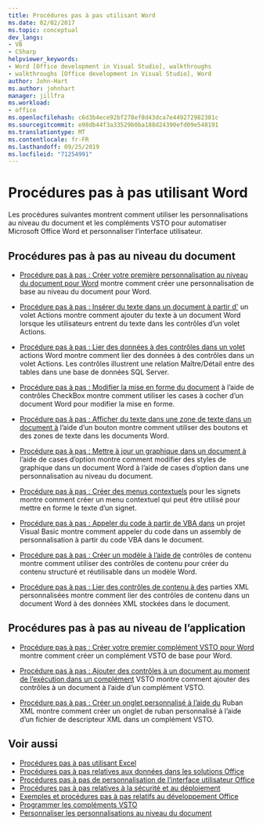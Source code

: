 ```yaml
---
title: Procédures pas à pas utilisant Word
ms.date: 02/02/2017
ms.topic: conceptual
dev_langs:
- VB
- CSharp
helpviewer_keywords:
- Word [Office development in Visual Studio], walkthroughs
- walkthroughs [Office development in Visual Studio], Word
author: John-Hart
ms.author: johnhart
manager: jillfra
ms.workload:
- office
ms.openlocfilehash: c6d3b4ece92bf278ef8d43dca7e449272982381c
ms.sourcegitcommit: e98db44f3a33529b0ba188d24390efd09e548191
ms.translationtype: MT
ms.contentlocale: fr-FR
ms.lasthandoff: 09/25/2019
ms.locfileid: "71254991"
---
```

# <a name="walkthroughs-using-word"></a>Procédures pas à pas utilisant Word
  Les procédures suivantes montrent comment utiliser les personnalisations au niveau du document et les compléments VSTO pour automatiser Microsoft Office Word et personnaliser l’interface utilisateur.

## <a name="document-level-walkthroughs"></a>Procédures pas à pas au niveau du document
- [Procédure pas à pas : Créer votre première personnalisation au niveau du document pour Word](../vsto/walkthrough-creating-your-first-document-level-customization-for-word.md) montre comment créer une personnalisation de base au niveau du document pour Word.

- [Procédure pas à pas : Insérer du texte dans un document à partir d'](../vsto/walkthrough-inserting-text-into-a-document-from-an-actions-pane.md) un volet Actions montre comment ajouter du texte à un document Word lorsque les utilisateurs entrent du texte dans les contrôles d’un volet Actions.

- [Procédure pas à pas : Lier des données à des contrôles dans un volet](../vsto/walkthrough-binding-data-to-controls-on-a-word-actions-pane.md) actions Word montre comment lier des données à des contrôles dans un volet Actions. Les contrôles illustrent une relation Maître/Détail entre des tables dans une base de données SQL Server.

- [Procédure pas à pas : Modifier la mise en forme du document](../vsto/walkthrough-changing-document-formatting-using-checkbox-controls.md) à l’aide de contrôles CheckBox montre comment utiliser les cases à cocher d’un document Word pour modifier la mise en forme.

- [Procédure pas à pas : Afficher du texte dans une zone de texte dans un document à](../vsto/walkthrough-displaying-text-in-a-text-box-in-a-document-using-a-button.md) l’aide d’un bouton montre comment utiliser des boutons et des zones de texte dans les documents Word.

- [Procédure pas à pas : Mettre à jour un graphique dans un document à](../vsto/walkthrough-updating-a-chart-in-a-document-using-radio-buttons.md) l’aide de cases d’option montre comment modifier des styles de graphique dans un document Word à l’aide de cases d’option dans une personnalisation au niveau du document.

- [Procédure pas à pas : Créer des menus contextuels](../vsto/walkthrough-creating-shortcut-menus-for-bookmarks.md) pour les signets montre comment créer un menu contextuel qui peut être utilisé pour mettre en forme le texte d’un signet.

- [Procédure pas à pas : Appeler du code à partir de VBA dans](../vsto/walkthrough-calling-code-from-vba-in-a-visual-basic-project.md) un projet Visual Basic montre comment appeler du code dans un assembly de personnalisation à partir du code VBA dans le document.

- [Procédure pas à pas : Créer un modèle à l’aide de](../vsto/walkthrough-creating-a-template-by-using-content-controls.md) contrôles de contenu montre comment utiliser des contrôles de contenu pour créer du contenu structuré et réutilisable dans un modèle Word.

- [Procédure pas à pas : Lier des contrôles de contenu à des](../vsto/walkthrough-binding-content-controls-to-custom-xml-parts.md) parties XML personnalisées montre comment lier des contrôles de contenu dans un document Word à des données XML stockées dans le document.

## <a name="application-level-walkthroughs"></a>Procédures pas à pas au niveau de l’application
- [Procédure pas à pas : Créer votre premier complément VSTO pour Word](../vsto/walkthrough-creating-your-first-vsto-add-in-for-word.md) montre comment créer un complément VSTO de base pour Word.

- [Procédure pas à pas : Ajouter des contrôles à un document au moment de l’exécution dans un complément](../vsto/walkthrough-adding-controls-to-a-document-at-run-time-in-a-vsto-add-in.md) VSTO montre comment ajouter des contrôles à un document à l’aide d’un complément VSTO.

- [Procédure pas à pas : Créer un onglet personnalisé à l’aide du](../vsto/walkthrough-creating-a-custom-tab-by-using-ribbon-xml.md) Ruban XML montre comment créer un onglet de ruban personnalisé à l’aide d’un fichier de descripteur XML dans un complément VSTO.

## <a name="see-also"></a>Voir aussi
- [Procédures pas à pas utilisant Excel](../vsto/walkthroughs-using-excel.md)
- [Procédures pas à pas relatives aux données dans les solutions Office](../vsto/data-in-office-solutions-walkthroughs.md)
- [Procédures pas à pas de personnalisation de l’interface utilisateur Office](../vsto/office-ui-customization-walkthroughs.md)
- [Procédures pas à pas relatives à la sécurité et au déploiement](../vsto/security-and-deployment-walkthroughs.md)
- [Exemples et procédures pas à pas relatifs au développement Office](../vsto/office-development-samples-and-walkthroughs.md)
- [Programmer les compléments VSTO](../vsto/programming-vsto-add-ins.md)
- [Personnaliser les personnalisations au niveau du document](../vsto/programming-document-level-customizations.md)
